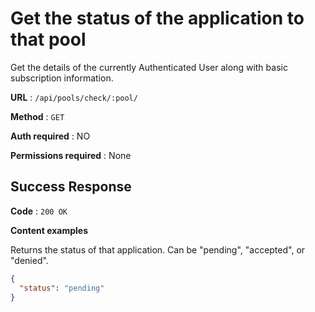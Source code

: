 # Get the status of the application to that pool

Get the details of the currently Authenticated User along with basic
subscription information.

**URL** : `/api/pools/check/:pool/`

**Method** : `GET`

**Auth required** : NO

**Permissions required** : None

## Success Response

**Code** : `200 OK`

**Content examples**

Returns the status of that application. Can be "pending", "accepted", or "denied".

```json
{
  "status": "pending"
}
```
